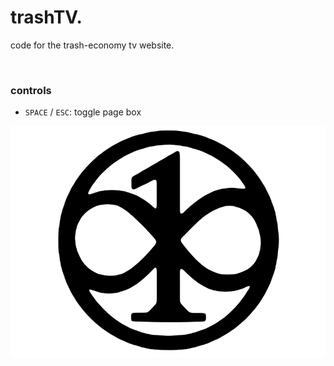 # trashTV.
code for the trash-economy tv website.

<br>

### controls
- `SPACE` / `ESC`: toggle page box

![ONLY 1 RACE 1 WORLD 1 PEACE](./MDE_World_Peace.png)
